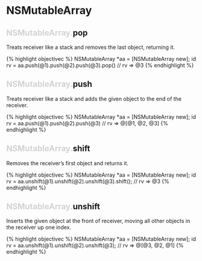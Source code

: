 # NSMutableArray


## <span style='color:lightgray'>NSMutableArray.</span>pop


 Treats receiver like a stack and removes the last object, returning it.

{% highlight objectivec %}
NSMutableArray *aa = [NSMutableArray new];
id rv = aa.push(@1).push(@2).push(@3).pop()
// rv => @3
{% endhighlight %}


## <span style='color:lightgray'>NSMutableArray.</span>push


 Treats receiver like a stack and adds the given object to the end of the
 receiver.

{% highlight objectivec %}
NSMutableArray *aa = [NSMutableArray new];
id rv = aa.push(@1).push(@2).push(@3)
// rv => @[@1, @2, @3]
{% endhighlight %}


## <span style='color:lightgray'>NSMutableArray.</span>shift


 Removes the receiver’s first object and returns it.

{% highlight objectivec %}
NSMutableArray *aa = [NSMutableArray new];
id rv = aa.unshift(@1).unshift(@2).unshift(@3).shift();
// rv => @3
{% endhighlight %}


## <span style='color:lightgray'>NSMutableArray.</span>unshift


 Inserts the given object at the front of receiver, moving all other
 objects in the receiver up one index.

{% highlight objectivec %}
NSMutableArray *aa = [NSMutableArray new];
id rv = aa.unshift(@1).unshift(@2).unshift(@3);
// rv => @[@3, @2, @1]
{% endhighlight %}

